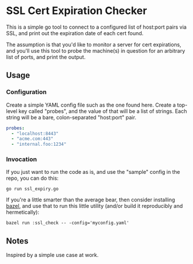 # SSL Cert Expiration Checker

This is a simple go tool to connect to a configured list of host:port pairs via
SSL, and print out the expiration date of each cert found.

The assumption is that you'd like to monitor a server for cert expirations, and
you'll use this tool to probe the machine(s) in question for an arbitrary list
of ports, and print the output.

## Usage

### Configuration

Create a simple YAML config file such as the one found here. Create a top-level
key called "probes", and the value of that will be a list of strings. Each
string will be a bare, colon-separated "host:port" pair.

```yaml
probes:
  - "localhost:8443"
  - "acme.com:443"
  - "internal.foo:1234"
```

### Invocation

If you just want to run the code as is, and use the "sample" config in the repo,
you can do this:

`go run ssl_expiry.go`

If you're a little smarter than the average bear, then consider installing
[bazel](https://bazel.io), and use that to run this little utility (and/or build
it reproducibly and hermetically):

`bazel run :ssl_check -- -config='myconfig.yaml'`

## Notes

Inspired by a simple use case at work.
